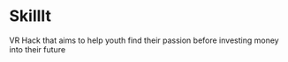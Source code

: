 # SkillIt
VR Hack that aims to help youth find their passion before investing money into their future 
